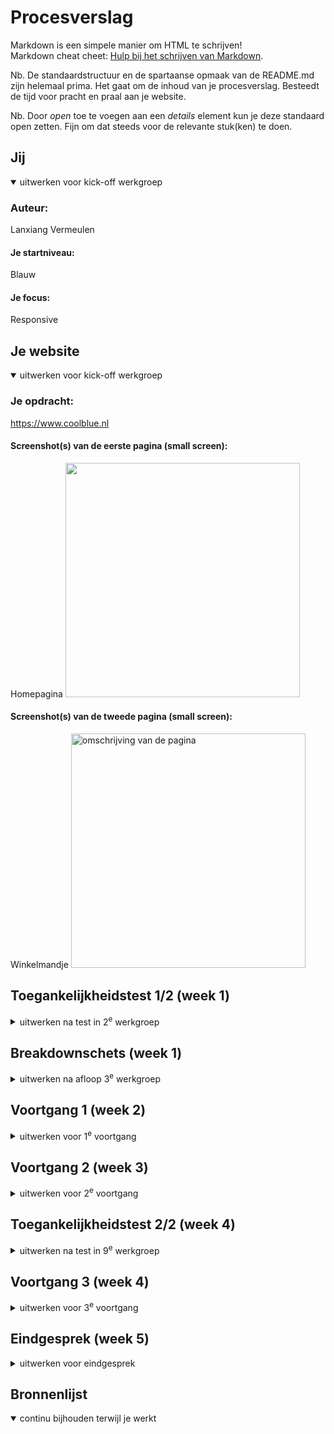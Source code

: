# Procesverslag

Markdown is een simpele manier om HTML te schrijven!  
Markdown cheat cheet: [Hulp bij het schrijven van Markdown](https://github.com/adam-p/markdown-here/wiki/Markdown-Cheatsheet).

Nb. De standaardstructuur en de spartaanse opmaak van de README.md zijn helemaal prima. Het gaat om de inhoud van je procesverslag. Besteedt de tijd voor pracht en praal aan je website.

Nb. Door _open_ toe te voegen aan een _details_ element kun je deze standaard open zetten. Fijn om dat steeds voor de relevante stuk(ken) te doen.

## Jij

<details open>
  <summary>uitwerken voor kick-off werkgroep</summary>

### Auteur:

Lanxiang Vermeulen

#### Je startniveau:

Blauw

#### Je focus:

Responsive

</details>

## Je website

<details open>
  <summary>uitwerken voor kick-off werkgroep</summary>

### Je opdracht:

https://www.coolblue.nl

#### Screenshot(s) van de eerste pagina (small screen):

Homepagina
<img src="/readme-images/coolblue_homepagina.png" width="375px" alt="">

#### Screenshot(s) van de tweede pagina (small screen):

Winkelmandje
<img src="/readme-images/producttoevoegen_winkelmand.png" width="375px" alt="omschrijving van de pagina">

</details>

## Toegankelijkheidstest 1/2 (week 1)

<details>
  <summary>uitwerken na test in 2<sup>e</sup> werkgroep</summary>

### Bevindingen

Bevindingen screenreader
Alt-text niet duidelijk
De foto's zijn niet omschreven, er word niet duielijk omschreven wat je ziet.
Zo heb je op de homepagina allemaal sfeer foto's en als Alt-text staat er alleen een kopje van het artikel bij. Ook als je gaat naar specifieke producten word dit niet goed toegepast. Er wordt letter een soort product code als alt-tekst toegevoegd, maar verder omschrijven ze niet
duidelijk wat je ziet.

Reviews
Screenreader las wel op hoeveel reviews er waren gegeven op een bepaald product, maar er werd niet duidelijk vermeld wat de uitkomst daarvan was. Dus er word niet gezegd: "Dit product heeft 5 sterren, dit is gebaseerd op 5 reacties die zijn achtergelaten". Dit is vrij onhandig en onduidelijk voor mensen die alleen een screenreader gebruiken.

Text to speech leest niet alles voor
De text to speech slaat een volledige blok over omdaat Coolblue een afbeelding heeft geplaatst zonder Alt-text.
Het blok ging over werken bij Coolblue en vacatures. Ze hadden van de afbeelding een A gemaakt. Dus voor iemand met een screenreader is het onmogelijk om te weten waar opklikken.


Bevindingen disability test
Tijdens de werkgroep hebben we ook aantal testen gedaan waarbij je kan ervaren hoe het is om ADHD, Slechtziend, Parkinson en een lichamelijke beperking. Het was erg interessant en belangrijk om zulke testen uit te voeren. Zo heb ik zelf getest hoe het is om met ADHD, slechtziendheid en een lichamelijke beperking door een website heen te navigeren. Normaal gesproken sta je helemaal niet stil bij dit soort disabilities dus het was hee lerg leerzaam om dit te ervaren. Hieronder heb ik aantal bevindingen uitgeschreven:

Bevindingen ADHD
- Opvallende dingen vallen op
- Erg lastig om een zinnen te lezen
- Heel veel moeite met concentratie
- Het kost meer energie om je gedachten erbij te houden

Bevindingen slechtziendheid
- Kleine letters zijn bijna niet te lezen
- Dingen die te dicht bij elkaar staan zijn lastig te onderscheiden
- Hele dunne lettertypes zijn niet te lezen
- Lichte kleuren zijn niet goed te zien

Bevindingen Lichamelijke beperking (Het missen van twee vingers)
- Teksten uittypen duurde wat langer
- Het is lastiger om sommige shortcuts te gebruiken op je laptop, denk aan CMD+P

WCAG Checklist
<a href="/readme-images/WCAG_Week1.pdf"> WCAG Checklist </a>
Ik vind Coolblue een super leuke winkel en had ook verwacht dat ze super accessible zouden zijn. Maar samen met Jade kwamen we erachter dat het best wel tegenviel. 
Hieronder heb ik mijn bevindingen uitgeschreven: 
- Veel kleuren die ze gebruikte waren niet vriendelijk voor mensen die bijvoorbeeld kleurenblind zijn. Zelfs hun blauwe hoofdthema kleur was niet goed.
- Sommige buttons bevatten geen Aria-Label of zijn vaag omschreven. Dit geld ook ook voor foto's. Ze bevatten nietszeggende Alt-teksten. 
- Ze hebben een H1 en H2, maar de kopjes van de producten zelf staan in een span (op de homepagina)
- Je kan niet inzoomen
- Ze hebben bij veel elementen foto's gebruikt waarop hele belangrijke content staat, hierdoor kan je als gebruiker niet echt door alle content heen gaan 

</details>

## Breakdownschets (week 1)

<details>
  <summary>uitwerken na afloop 3<sup>e</sup> werkgroep</summary>

### Homepagina schetsen

  <img src="/readme-images/breakdownschetsen3.PNG" width="375px" alt="breakdown van de hele pagina">
    <img src="/readme-images/breakdownschetsen4.PNG" width="375px" alt="breakdown van de hele pagina">

### Winkelwagen schetsen

  <img src="/readme-images/breakdownschetsen1.JPG" width="375px" alt="breakdown van de hele pagina">
    <img src="/readme-images/breakdownschetsen2.JPG" width="375px" alt="breakdown van de hele pagina">


</details>

## Voortgang 1 (week 2)

<details>
  <summary>uitwerken voor 1<sup>e</sup> voortgang</summary>

### Stand van zaken

Tijdens de tweede week kreeg ik voor het eerst te maken met Grid. Ik heb vorig jaar vooral veel les gehad over Flexbox, dus werken met grid was voor mij helemaal nieuw. Aangezien ik dit dus nooit had gedaan besloot ik de oefenopdrachten te doen en heb ik grid garden gemaakt zodat ik een beter begrip kreeg van de grid methode. Ik zeg het maar direct: I HATE GRID! Ik heb er erg veel moeite mee. Ik begrijp ongeveer wel hoe het werkt na de oefeningen, maar in praktijk is het echt irritant. Ik kan mij wel voorstellen dat dit misschien in de toekomst makkelijker gaat zijn. Maar helaas ben ik daar nog niet.

  <img src="readme-images/header1.png" width="375px" alt="header op de server">
  
  <img src="readme-images/header2.png" width="375px" alt="code van de header">

Ik begon met het maken van de header, de header is op beide pagina hetzelfde dus het leek mij handig om daarmee te beginnen. Eerlijk gezegd dacht ik dat het een makkelijk zou zijn maar de header was ook direct mijn grootste uitdaging. Ten eerste vond ik het lastig om te bepalen of flexbox of grid hiervoor geschikt was en had behoorlijke opstart problemen omdat ik even niet meer wist hoe alles werkt aangezien ik vorig jaar voor het laatst iets met codes had gedaan.

Ik kwam er algauw achter dat de coolblue website heel erg uitgebreid is. Om dit haalbaar te houden heb ik samen met de docent (Marten Paul Moolenaar) de website doorgenomen en samen besproken wat handig is om te maken. Elementen waar herhaling in zit mocht ik laten. Hierdoor kreeg ik wat meer overzicht en kon ik beter verder werken.

### Agenda voor meeting

Voorbereidende vragen
- Wanneer kan je het beste flexbox gebruiken? En wanneer grid?
- Is de structuur van mijn HTML semantisch?
- Oefeningen doen tijdens de werkgroepen, veel om feedback vragen

### Verslag van meeting

De meeting was erg fijn en heeft voor veel duidelijkheid gezorgd. Ik heb de oefeningen gedaan tijdens de werkgroep, ik kon direct om feedback vragen. Tijdens de werkgroep heb ik gewerkt aan de typografie, flexbox en grid oefening. Het was een fijn begin omdat ik hierdoor weer even kon wennen aan de codes en de werking daarvan. Na de oefening besloot ik om opnieuw te gaan kijken naar mijn navigatie. Voor de werkgroep was ik al zelf begonnen met de header, alleen dit had ik dus voor een laptop scherm gemaakt. Hierdoor moest ik even schakelen naar een mobielescherm want het is mobile first. Ik had door de werkgroep beslotem om mijn navigatie te gaan maken met flexbox. De rede hiervoor is dat de elementen geen vaste plek hebben/structuur hebben en het daardoor makkelijk te positioneren is met Flexbox.

Verder heb ik mijn structuur schetsen bekeken en vergeleken met mijn klasgenoten. Ondankt iedereen een andere website heeft was het toch even fijn om te zien wat anderen mensen hebben gemaakt.

Plan voor week 3
In de derde week ga ik mij vooral focussen op mijn website en wat minder op de oefenopdrachten. Ik merk dat ik daar te veel tijd aan besteed. Het is zeker handig om de opdrachten te maken, maar ze hoeven niet perfect of af. Mijn project wel dus vanaf nu ga ik aan de slag met mijn project en mocht ik ergens vastlopen kan ik de oefenopdrachten er altijd nog bij pakken.
Deze week heeft de content erin zetten vooral prioriteit zodat ik daar later verder mee kan bouwen.

</details>

## Voortgang 2 (week 3)

<details>
  <summary>uitwerken voor 2<sup>e</sup> voortgang</summary>

Tijdens de derde week heb grootte stappen gemaakt. Mijn focus lag vooral op het plaatsen van content en vormgeven.
Het was een hele uitdaging en hieronder heb ik mijn bevindingen van de week uitgeschreven.

Homepagina

Section & Class
Tijdens het maken van de strutuur van de HTML kwam ik erachter dat het super verwarrend is om met alleen sections te werken. Ik had nog maar twee sections en het werd voor mij al super onduidelijk. Dus daarom had ik ervoor gekozen om tijdelijke classes aan te maken zodat ik sneller en makkelijker een bepaalde section kan aanspreken. Ook werkte ik niet op volgorde, dus was deze oplossing ideaal.
<img src="/readme-images/tijdelijkesections.png" width="375px" alt="Tijdelijke classes">

Li-tag & Aria label
Voor het maken van een zoekbalk heb je een input nodig, hierbij heb je een bijpassende tag. Ik had er eerst een Li tag omheen gezet omdat ik dacht dat dit een onderdeel was van de navigatie en het er dus een list item van gemaakt. Maar ik kwam erachter dat dit niet semantisch is om twee redenen:

1. Er moet altijd een UL omheen, dit had ik dus niet gedaan... echte schande!
2. Een form-tag is meer geschikt voor een input. Volgens NDM is een form-tag geschikt voor het versturen van data. Aangezien je in een input data intypt de geeft aan de server om iets te vinden, leek mij dus deze tag er meer geschikt voor
   <img src="/readme-images/zoekbalk.png" width="375px" alt="Tijdelijke classes">

Verder heb ik ontdekt dat je bij een button een aria label kan zetten zodat screenreader extra informatie kan geven aan de gebruikers. Een aria-label verbeterd toegankelijkheid en zorgt voor duidelijke acties. Je weet beter wat te verwachten als je de knop indrukt.
Ik vind het erg leuk om meer bezig te zijn met toegankelijkheid van website, het is belangrijk om iets te maken waar iedereen gebruik van kan maken. Dit vak zorgt ervoor dat ik mij meer bewust ben van verschillende groepen mensen waar je rekening mee moet houden.

categorien
Voor de categorieën heb ik ervoor gekozen om er alleen een UL-tag om de items heen te zetten en geen article omdat de links gaan naar nog een overzichtspagina en niet naar een soort detail pagina met aanvullende content.
<img src="/readme-images/categorien.png" width="375px" alt="Categorien html ">

studenten
Coolblue heeft voor de studenten een speciale deal. Toen ik eraan begon dacht ik dat wat ik had gedaan de beste oplossing was, maar ik kwam er algauw achter dat ik beter met Grid had kunnen werken. Maar doordat ik al zo ver was gekomen, heb ik ervoor gekozen om het op te lossen met een twee apparte sections waardoor het kopje boven de afbeelding komt te staan. Dit is zeker niet de meest elegante manier, maar gezien de tijd heb ik ervoor gekozen om te gaan focussen op de accessibility. Mocht ik nog meer tijd hebben zou ik dus het kopje, achtergrond foto en de content verdelen in een grid om het beter te positoneren.
<img src="/readme-images/studenten.png" width="375px" alt="Categorien html ">
<img src="/readme-images/studenten2.png" width="375px" alt="Categorien html ">

Coolblue is illegal!
Tijdens het programmeren liep ik erg vast bij de product elementen. Want coolblue had twee verschillende linkejs. Als je op het product blokje klikt ga je naar de pagina met meer informatie over het product, maar als je op de reviews klikt ga je naar de review pagina. Maar de review link stond in een blokje die ook een link was, en ik begreep niet hoe ze dit hadden gedaan. Na wat uitzoek werk, kwam ik erachter dat ze een link in een link hadden gestopt. Dit wilde ik direcht namaken, Ik ging naar de NDM website om naar voorbeelden te zoeken, maar toen ik het ging googlelen kwam er al snel naar boven dat dit echt niet kan en alles behalve semantisch is. Dus hierdoor moest ik een andere oplossing zoeken. Mijn oplossing was om twee apparte A-tjes aan te maken in de een list-item.
<img src="/readme-images/Illegal.png" width="375px" alt="Categorien html">
<img src="/readme-images/Illegal2.png" width="375px" alt="Categorien op de server">

Kom werken!
Het kom werken section is op de coolblue website niet gecodeerd maar het is een plaatje en het heeft geen alttext. Hierdoor kunnen mensen met een screenreader niet weten dat je dus kan solliciteren. Dit lijkt mij totaal niet vriendelijk, dus hierdoor heb ik ervoor gekozen om te programmeren.
<img src="/readme-images/Komwerken-plaatje.png" width="375px" alt="Vacature van coolblue">
<img src="/readme-images/Komwerken-plaatje2.png" width="375px" alt="Vacature van Coolblue">

Autorepeat
Tijdens de werkgroep vroeg de docent bij een element waarom ik geen autorepeat had gebruikt. Ik begreep niet helemaal wat hij bedoelde. 
Dus ik heb met een studentassistent opgezocht hoe het werkte. En uiteindelijk is mij ook gelukt om het te gebruiken in mijn code. 
Ik vond het echt handig en ben het op plekken gaan gebruiken. 

Moeite met de carousel 
Ik wilde graag proberen om de carousel te maken. Het is mij gelukt met hulp! Maar ik vind het begrijpen van die code erg lastig. 
Daarom besloot om het op papier uit te tekenen zodat ik beter begrijp wat er nou precies gebeurd. 
Nu heb ik dit een aantal keer uitgelegd gekregen en vind het nog steeds best lastig. Ik wilde hem eigenlijk ook eraf halen aangezien ik de code niet goed begrijp. 
Maar ik heb uiteindelijk toch besloten om het erop te houden omdat de website voor mijn gevoel af is en op deze manier toch een mooie site kan opleveren. Ik heb geprobeerd om 
de codes beter begrijpbaar voor mezelf te maken door extra veel comments bij te zetten. 

<img src="/readme-images/carousel1.png" width="375px" alt="Carousel HTML ">

<img src="/readme-images/carousel2.png" width="375px" alt="Carousel javscript">

<img src="/readme-images/carousel3.jpg" width="375px" alt="Carousel op de server">

<img src="/readme-images/carousel4.png" width="375px" alt="Carousel begrijpen">


### Agenda voor meeting
Voorbereidende vragen
- Wat kan ik doen om mijn accessibility te optimaliseren?
- Klopt de stuctuur van mijn website nog steeds?


### Verslag van meeting
Ik had aan het einde van de week een feedback gesprek gehad met een student assistente genaamd Brianne. Wij hebben samen naar mijn codes en readme gekeken. 
Als eerst kreeg ik het advies om echt mijn readme bij te houden. Spoiler... het was mij niet helemaal gelukt. Ik kreeg wel de tip om steekwoorden en kleine zinnen neer te zetten zodat ik niet vergeet wat er per week gebeurd is. En aangezien ik vaak dingen uitstel, leek mij dit wel echt een hele goede tip. Dus na het gesprek had ik direct alle besproken onderdelen in steekwoorden opgeschreven. 

Brianne en ik hebben de volgende dingen besproken: 
- Mijn codes zien er goed uit op het gebied van content, vanaf nu moet ik mij ook wat meer gaan focussen op accessibility, dus denk aan active states, hover states en focus states
- Een goede ALT-text, op veel plekken stond er nog geen correcte ALT-tekst.
- Bij de buttons staan er nog geen aria-labels. Echt belangrijk om te doen voor je gebruiker
- Ik heb nog geen H1
  
Plan voor week 4
De content staat. De aankomende week ga ik focussen op het responsive maken van mijn site en ik ga proberen wat kleine micro-actions toe te voegen aan de site. 
Om eerlijk te zijn strok ik erg van de moeilijkheidsgraad van de carousel waardoor ik eigenlijk niets meer met Javascript wilde doen. Misschien was het niet zo handig om met de carousel te beginnen. Maar ik ga het toch proberen en hopelijk zijn de andere elementen wat makkelijker te schrijven en begrijpen :) 

To lijst (dit moet wel echt werken): 
- Responsive maken van mijn site met media queries
- Hamburgermenu werkend maken
- Winkelmand werkend maken

To do lijst (Leuk als het werkt:
- Footer met nieuwsbrief aanmelden
- Kleine verrassing in de code voor de docent
- De zoekfunctie werkend maken zoals op coolblue
</details>

## Toegankelijkheidstest 2/2 (week 4)

<details>
  <summary>uitwerken na test in 9<sup>e</sup> werkgroep</summary>

### Bevindingen
<a href="/readme-images/WCAG_week4"> WCAG Checklist </a>
In de vierde week ging ik samen met Charlotte de WCAG lijst doornemen en checken of mijn website volgens de hun regels is gemaakt. 
Ik had al snel door dat ik heel veel dingen nog niet goed erin had gezet. Ik heb hiervan een lijst gemaakt en toegevoegd aan mijn to do lijst. 

Dit zijn de punten die ik heb verbeterd (dit heb ik op een later moment gedaan) 
- Ik heb duidelijke input en buttons geschreven  
- Een section moet DIV worden als er geen header inzit 
- Decorative fotos moeten een alt hebben, je mag het eventueel leeg laten
- Kleur contrast was nog niet goed, dit heb aangepast
- Er miste op bepaalde plekken nog aria labels 
- Eén header per pagina, ik had nog geen header...

Chat GPT checkt mijn code 
Ik heb ook aan chatGPT gevraagd of er nog extra dingen zijn die ik kan doen om mijn code te optimaliseren. En chatGPT heeft zeker wat goede suggesties gegeven die ik heb toegevoegd. 
De volgende dingen heb ik aangepast door ChatGPT: 
- Alt text verbeterd, foto's nog specifier omschreven
- Arialabel kan je ook toevoegen op de navigatie en forms. Zo is voor bezoekers nog toegankelijker.

Wave checker 
Wave is een website die je code checked of ze toegankelijk genoeg zijn en of er nog dingen aangepast moet worden. Ik kreeg wel een aantal melding, vooral op het gebied van kleur/contrast en font grootte. De volgende dingen heb ik aangepast: 
- Font groote, op sommige plekken was mijn font slecht leesbaar. Deze heb ik aangepast naar een grotere en dikkere font
- Kleuren contrast was op sommige plekken niet goed, vooral lichtblauw en lichtoranje kreeg veel meldingen
- Op sommige plekken was mijn alt-text te lang. Ik heb dit aangepast naar een wat kortere tekst.

<img src="/readme-images/carousel4.png" width="375px" alt="Carousel begrijpen">


</details>

## Voortgang 3 (week 4)

<details>
  <summary>uitwerken voor 3<sup>e</sup> voortgang</summary>

### Stand van zaken 


Hamburger menu 



### Agenda voor meeting


### Verslag van meeting


</details>

## Eindgesprek (week 5)

<details>
  <summary>uitwerken voor eindgesprek</summary>

### Je uitkomst - karakteristiek screenshots:

  <img src="readme-images/dummy-plaatje.jpg" width="375px" alt="uitomst opdracht 1">

### Dit ging goed/Heb ik geleerd:

Korte omschrijving met plaatjes

  <img src="readme-images/dummy-plaatje.jpg" width="375px" alt="top">

### Dit was lastig/Is niet gelukt:

Korte omschrijving met plaatjes

  <img src="readme-images/dummy-plaatje.jpg" width="375px" alt="bummer">
</details>

## Bronnenlijst

<details open>
  <summary>continu bijhouden terwijl je werkt</summary>


</details>
